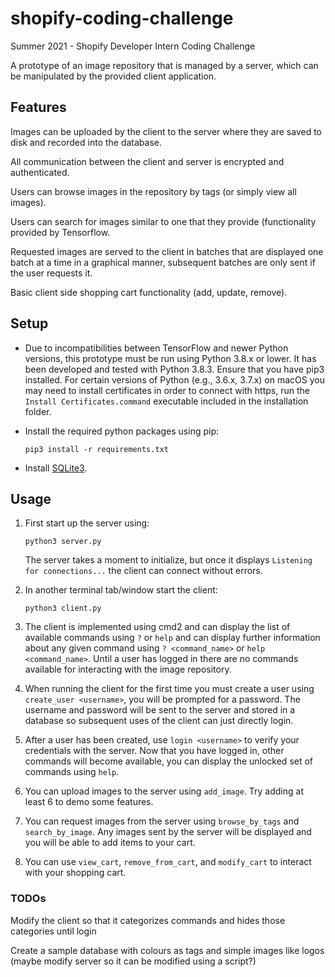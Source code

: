 # shopify-coding-challenge
Summer 2021 - Shopify Developer Intern Coding Challenge

A prototype of an image repository that is managed by a server, which can be manipulated by the provided client application.

## Features

Images can be uploaded by the client to the server where they are saved to disk and recorded into 
the database. 

All communication between the client and server is encrypted and authenticated. 

Users can browse images in the repository by tags (or simply view all images). 

Users can search for images similar to one that they provide (functionality provided by Tensorflow. 

Requested images are served to the client in batches that are displayed one batch at a time in a 
graphical manner, subsequent batches are only sent if the user requests it. 

Basic client side shopping cart functionality (add, update, remove). 

## Setup

* Due to incompatibilities between TensorFlow and newer Python versions, this prototype must be run using Python 3.8.x or lower. It has been developed and tested with Python 3.8.3. Ensure that you have pip3 installed. For certain versions of Python (e.g., 3.6.x, 3.7.x) on macOS you may need to install certificates in order to connect with https, run the ```Install Certificates.command``` executable included in the installation folder. 

* Install the required python packages using pip:

	```pip3 install -r requirements.txt```

* Install [SQLite3](https://www.sqlite.org/download.html).

## Usage

1. First start up the server using:

	```python3 server.py```

	The server takes a moment to initialize, but once it displays ```Listening for connections...``` the client can connect without errors. 

2. In another terminal tab/window start the client: 

	```python3 client.py```

3. The client is implemented using cmd2 and can display the list of available commands using ```?``` or ```help``` and can display further information about any given command using ```? <command_name>``` or ```help <command_name>```. Until a user has logged in there are no commands available for interacting with the image repository.

4. When running the client for the first time you must create a user using ```create_user <username>```, you will be prompted for a password. The username and password will be sent to the server and stored in a database so subsequent uses of the client can just directly login.

5. After a user has been created, use ```login <username>``` to verify your credentials with the server. Now that you have logged in, other commands will become available, you can display the unlocked set of commands using ```help```.

6. You can upload images to the server using ```add_image```. Try adding at least 6 to demo some features. 

7. You can request images from the server using ```browse_by_tags``` and ```search_by_image```. Any images sent by the server will be displayed and you will be able to add items to your cart. 

8. You can use ```view_cart```, ```remove_from_cart```, and ```modify_cart``` to interact with your shopping cart. 

### TODOs

Modify the client so that it categorizes commands and hides those categories until login

Create a sample database with colours as tags and simple images like logos (maybe modify server so it can be modified using a script?)
